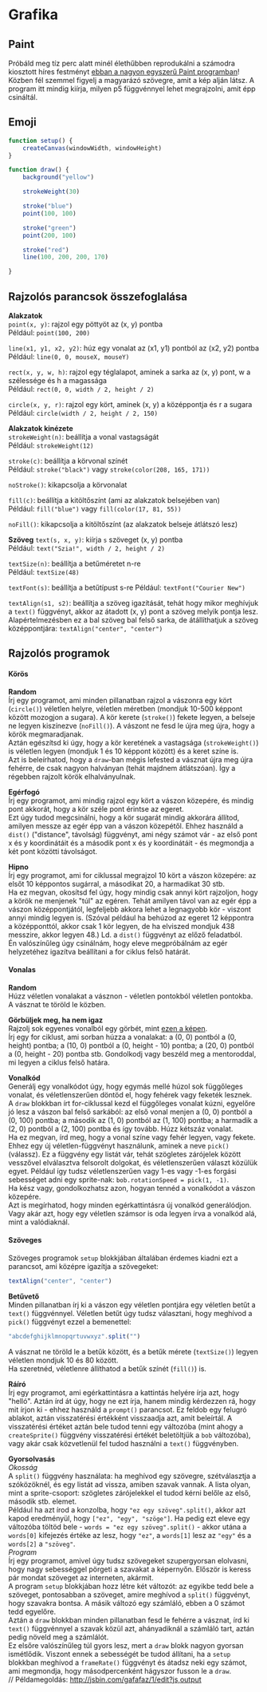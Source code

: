 # Grafika

## Paint

Próbáld meg tíz perc alatt minél élethűbben reprodukálni a számodra kiosztott híres festményt [ebban a nagyon egyszerű Paint programban](http://jsbin.com/wayacaw/quiet)!  
Közben fél szemmel figyelj a magyarázó szövegre, amit a kép alján látsz. A program itt mindig kiírja, milyen p5 függvénnyel lehet megrajzolni, amit épp csináltál.   

## Emoji

```javascript
function setup() {
    createCanvas(windowWidth, windowHeight)
}

function draw() {
    background("yellow")

    strokeWeight(30)

    stroke("blue")
    point(100, 100)

    stroke("green")
    point(200, 100)

    stroke("red")
    line(100, 200, 200, 170)

}
```

## Rajzolós parancsok összefoglalása

__Alakzatok__  
`point(x, y)`: rajzol egy pöttyöt az (x, y) pontba  
Például: `point(100, 200)`  

`line(x1, y1, x2, y2)`: húz egy vonalat az (x1, y1) pontból az (x2, y2) pontba  
Például: `line(0, 0, mouseX, mouseY)`  

`rect(x, y, w, h)`: rajzol egy téglalapot, aminek a sarka az (x, y) pont, w a szélessége és h a magassága  
Például: `rect(0, 0, width / 2, height / 2)`  

`circle(x, y, r)`: rajzol egy kört, aminek (x, y) a középpontja és r a sugara  
Például: `circle(width / 2, height / 2, 150)`  

__Alakzatok kinézete__  
`strokeWeight(n)`: beállítja a vonal vastagságát  
Például: `strokeWeight(12)`  

`stroke(c)`: beállítja a körvonal színét  
Például: `stroke("black")` vagy `stroke(color(208, 165, 171))`  

`noStroke()`: kikapcsolja a körvonalat  

`fill(c)`: beállítja a kitöltőszínt (ami az alakzatok belsejében van)  
Például: `fill("blue")` vagy `fill(color(17, 81, 55))`  

`noFill()`: kikapcsolja a kitöltőszínt (az alakzatok belseje átlátszó lesz)  

__Szöveg__
`text(s, x, y)`: kiírja `s` szöveget (x, y) pontba  
Például: `text("Szia!", width / 2, height / 2)`  

`textSize(n)`: beállítja a betűméretet n-re  
Például: `textSize(48)`  

`textFont(s)`: beállítja a betűtípust s-re
Például: `textFont("Courier New")`  

`textAlign(s1, s2)`: beállítja a szöveg igazítását, tehát hogy mikor meghívjuk a `text()` függvényt, akkor az átadott (x, y) pont a szöveg melyik pontja lesz.  
Alapértelmezésben ez a bal szöveg bal felső sarka, de átállíthatjuk a szöveg középpontjára: `textAlign("center", "center")`  

## Rajzolós programok

#### Körös

__Random__  
Írj egy programot, ami minden pillanatban rajzol a vászonra egy kört (`circle()`) véletlen helyre, véletlen méretben (mondjuk 10-500 képpont között mozogjon a sugara). A kör kerete (`stroke()`) fekete legyen, a belseje ne legyen kiszínezve (`noFill()`). A vászont ne fesd le újra meg újra, hogy a körök megmaradjanak.  
Aztán egészítsd ki úgy, hogy a kör keretének a vastagsága (`strokeWeight()`) is véletlen legyen (mondjuk 1 és 10 képpont között) és a keret színe is.  
Azt is beleírhatod, hogy a `draw`-ban mégis lefested a vásznat újra meg újra fehérre, de csak nagyon halványan (tehát majdnem átlátszóan). Így a régebben rajzolt körök elhalványulnak.  

__Egérfogó__  
Írj egy programot, ami mindig rajzol egy kört a vászon közepére, és mindig pont akkorát, hogy a kör széle pont érintse az egeret.  
Ezt úgy tudod megcsinálni, hogy a kör sugarát mindig akkorára állítod, amilyen messze az egér épp van a vászon közepétől. Ehhez használd a `dist()` ("distance", távolság) függvényt, ami négy számot vár - az első pont x és y koordinátáit és a második pont x és y koordinátáit - és megmondja a két pont közötti távolságot.  

__Hipno__  
Írj egy programot, ami for ciklussal megrajzol 10 kört a vászon közepére: az elsőt 10 képpontos sugárral, a másodikat 20, a harmadikat 30 stb.  
Ha ez megvan, okosítsd fel úgy, hogy mindig csak annyi kört rajzoljon, hogy a körök ne menjenek "túl" az egéren. Tehát amilyen távol van az egér épp a vászon középpontjától, legfeljebb akkora lehet a legnagyobb kör - viszont annyi mindig legyen is. (Szóval például ha behúzod az egeret 12 képpontra a középponttól, akkor csak 1 kör legyen, de ha elviszed mondjuk 438 messzire, akkor legyen 48.) Ld. a `dist()` függvényt az előző feladatból.  
Én valószínűleg úgy csinálnám, hogy eleve megpróbálnám az egér helyzetéhez igazítva beállítani a for ciklus felső határát. 

#### Vonalas

__Random__  
Húzz véletlen vonalakat a vásznon - véletlen pontokból véletlen pontokba. A vásznat te töröld le közben.  

__Görbüljek meg, ha nem igaz__  
Rajzolj sok egyenes vonalból egy görbét, mint [ezen a képen](http://informalmathematics.org/wp-content/uploads/2017/10/LineArt4.jpg).  
Írj egy for ciklust, ami sorban húzza a vonalakat: a (0, 0) pontból a (0, height) pontba; a (10, 0) pontból a (0, height - 10) pontba; a (20, 0) pontból a (0, height - 20) pontba stb. Gondolkodj vagy beszéld meg a mentoroddal, mi legyen a ciklus felső határa.  

__Vonalkód__  
Generálj egy vonalkódot úgy, hogy egymás mellé húzol sok függőleges vonalat, és véletlenszerűen döntöd el, hogy fehérek vagy feketék lesznek.  
A `draw` blokkban írt for-ciklussal kezd el függőleges vonalat kúzni, egyelőre jó lesz a vászon bal felső sarkából: az első vonal menjen a (0, 0) pontból a (0, 100) pontba; a második az (1, 0) pontból az (1, 100) pontba; a harmadik a (2, 0) pontból a (2, 100) pontba és így tovább. Húzz kétszáz vonalat.  
Ha ez megvan, írd meg, hogy a vonal színe vagy fehér legyen, vagy fekete. Ehhez egy új véletlen-függvényt használunk, aminek a neve `pick()` (válassz). Ez a függvény egy listát vár, tehát szögletes zárójelek között vesszővel elválasztva felsorolt dolgokat, és véletlenszerűen választ közülük egyet. Például így tudsz véletlenszerűen vagy 1-es vagy -1-es forgási sebességet adni egy sprite-nak: `bob.rotationSpeed = pick(1, -1)`.  
Ha kész vagy, gondolkozhatsz azon, hogyan tennéd a vonalkódot a vászon közepére.  
Azt is megírhatod, hogy minden egérkattintásra új vonalkód generálódjon.  
Vagy akár azt, hogy egy véletlen számsor is oda legyen írva a vonalkód alá, mint a valódiaknál.  

#### Szöveges

Szöveges programok `setup` blokkjában általában érdemes kiadni ezt a parancsot, ami középre igazítja a szövegeket:  
```javascript
textAlign("center", "center")
```

__Betűvető__  
Minden pillanatban írj ki a vászon egy véletlen pontjára egy véletlen betűt a `text()` függvénnyel. Véletlen betűt úgy tudsz választani, hogy meghívod a `pick()` függvényt ezzel a bemenettel:  
```javascript
"abcdefghijklmnopqrtuvwxyz".split("")
```
A vásznat ne töröld le a betűk között, és a betűk mérete (`textSize()`) legyen véletlen mondjuk 10 és 80 között.  
Ha szeretnéd, véletlenre állíthatod a betűk színét (`fill()`) is.  

__Ráíró__  
Írj egy programot, ami egérkattintásra a kattintás helyére írja azt, hogy "helló". Aztán írd át úgy, hogy ne ezt írja, hanem mindig kérdezzen rá, hogy mit írjon ki - ehhez használd a `prompt()` parancsot. Ez feldob egy felugró ablakot, aztán visszatérési értékként visszaadja azt, amit beleírtál. A visszatérési értéket aztán bele tudod tenni egy változóba (mint ahogy a `createSprite()` függvény visszatérési értékét beletöltjük a `bob` változóba), vagy akár csak közvetlenül fel tudod használni a `text()` függvényben.  

__Gyorsolvasás__  
_Okosság_  
A `split()` függvény használata: ha meghívod egy szövegre, szétválasztja a szóközöknél, és egy listát ad vissza, amiben szavak vannak. A lista olyan, mint a sprite-csoport: szögletes zárójelekkel el tudod kérni belőle az első, második stb. elemet.  
Például ha azt írod a konzolba, hogy `"ez egy szöveg".split()`, akkor azt kapod eredményül, hogy `["ez", "egy", "szöge"]`. Ha pedig ezt eleve egy változóba töltöd bele -  `words = "ez egy szöveg".split()` - akkor utána a `words[0]` kifejezés értéke az lesz, hogy `"ez"`, a `words[1]` lesz az `"egy"` és a `words[2]` a `"szöveg"`.   
_Program_  
Írj egy programot, amivel úgy tudsz szövegeket szupergyorsan elolvasni, hogy nagy sebességgel pörgeti a szavakat a képernyőn. Először is keress pár mondat szöveget az interneten, akármit.  
A program `setup` blokkjában hozz létre két változót: az egyikbe tedd bele a szöveget, pontosabban a szöveget, amire meghívod a `split()` függvényt, hogy szavakra bontsa. A másik változó egy számláló, ebben a 0 számot tedd egyelőre.  
Aztán a `draw` blokkban minden pillanatban fesd le fehérre a vásznat, írd ki `text()` függvénnyel a szavak közül azt, ahányadiknál a számláló tart, aztán pedig növeld meg a számlálót.  
Ez elsőre valószínűleg túl gyors lesz, mert a `draw` blokk nagyon gyorsan ismétlődik. Viszont ennek a sebességét be tudod állítani, ha a `setup` blokkban meghívod a `frameRate()` függvényt és átadsz neki egy számot, ami megmondja, hogy másodpercenként hágyszor fusson le a `draw`.  
// Példamegoldás: http://jsbin.com/gafafaz/1/edit?js,output  
